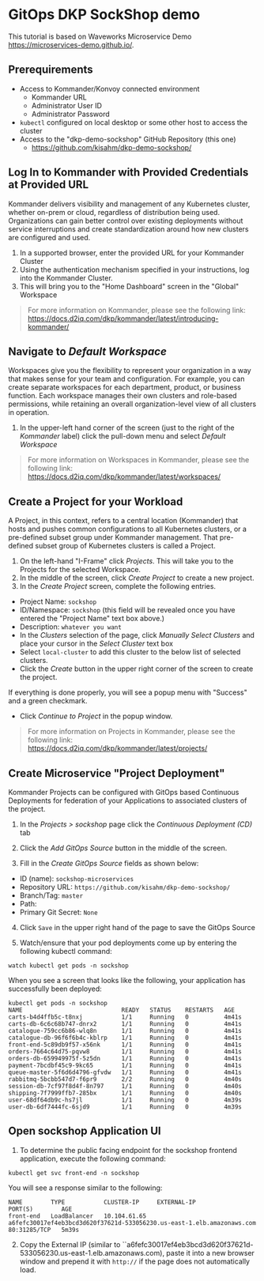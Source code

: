 # GitOps DKP SockShop demo

This tutorial is based on Waveworks Microservice Demo <https://microservices-demo.github.io/>.

## Prerequirements

* Access to Kommander/Konvoy connected environment
  * Kommander URL
  * Administrator User ID
  * Administrator Password
* `kubectl` configured on local desktop or some other host to access the cluster
* Access to the "dkp-demo-sockshop" GitHub Repository (this one)
  * <https://github.com/kisahm/dkp-demo-sockshop/>

## Log In to  Kommander with Provided Credentials at Provided URL

Kommander delivers visibility and management of any Kubernetes cluster, whether on-prem or cloud, regardless of distribution being used. Organizations can gain better control over existing deployments without service interruptions and create standardization around how new clusters are configured and used.

1. In a supported browser, enter the provided URL for your Kommander Cluster
2. Using the authentication mechanism specified in your instructions, log into the Kommander Cluster.
3. This will bring you to the "Home Dashboard" screen in the "Global" Workspace

> For more information on Kommander, please see the following link:
> <https://docs.d2iq.com/dkp/kommander/latest/introducing-kommander/>

## Navigate to _Default Workspace_

Workspaces give you the flexibility to represent your organization in a way that makes sense for your team and configuration.  For example, you can create separate workspaces for each department, product, or business function. Each workspace manages their own clusters and role-based permissions, while retaining an overall organization-level view of all clusters in operation.

1. In the upper-left hand corner of the screen (just to the right of the _Kommander_ label) click the pull-down menu and select _Default Workspace_

> For more information on Workspaces in Kommander, please see the following link:<br>
> <https://docs.d2iq.com/dkp/kommander/latest/workspaces/>

## Create a Project for your Workload

A Project, in this context, refers to a central location (Kommander) that hosts and pushes common configurations to all Kubernetes clusters, or a pre-defined subset group under Kommander management. That pre-defined subset group of Kubernetes clusters is called a Project.

1. On the left-hand "I-Frame" click _Projects_.  This will take you to the Projects for the selected Workspace.  
2. In the middle of the screen, click _Create Project_ to create a new project.
3. In the _Create Project_ screen, complete the following entries.

* Project Name: `sockshop`
* ID/Namespace: `sockshop` (this field will be revealed once you have entered the "Project Name" text box above.)
* Description: `whatever you want`
* In the _Clusters_ selection of the page, click _Manually Select Clusters_ and place your cursor in the _Select Cluster_ text box
* Select `local-cluster` to add this cluster to the below list of selected clusters.
* Click the _Create_ button in the upper right corner of the screen to create the project.

If everything is done properly, you will see a popup menu with "Success" and a green checkmark.  

* Click _Continue to Project_ in the popup window.

> For more information on Projects in Kommander, please see the following link:<br>
> <https://docs.d2iq.com/dkp/kommander/latest/projects/>

## Create Microservice "Project Deployment"

Kommander Projects can be configured with GitOps based Continuous Deployments for federation of your Applications to associated clusters of the project.

1. In the _Projects > sockshop_ page click the _Continuous Deployment (CD)_ tab

2. Click the _Add GitOps Source_ button in the middle of the screen.

3. Fill in the _Create GitOps Source_ fields as shown below:

* ID (name): `sockshop-microservices`
* Repository URL: `https://github.com/kisahm/dkp-demo-sockshop/`
* Branch/Tag: `master`
* Path:
* Primary Git Secret: `None`

4. Click `Save` in the upper right hand of the page to save the GitOps Source

5. Watch/ensure that your pod deployments come up by entering the following kubectl command:

```
watch kubectl get pods -n sockshop
```

When you see a screen that looks like the following, your application has successfully been deployed:
```
kubectl get pods -n sockshop
NAME                            READY   STATUS    RESTARTS   AGE
carts-b4d4ffb5c-t8nxj           1/1     Running   0          4m41s
carts-db-6c6c68b747-dnrx2       1/1     Running   0          4m41s
catalogue-759cc6b86-wlq8n       1/1     Running   0          4m41s
catalogue-db-96f6f6b4c-kblrp    1/1     Running   0          4m41s
front-end-5c89db9f57-x56nk      1/1     Running   0          4m41s
orders-7664c64d75-pqvw8         1/1     Running   0          4m41s
orders-db-659949975f-5z5dn      1/1     Running   0          4m41s
payment-7bcdbf45c9-9kc65        1/1     Running   0          4m41s
queue-master-5f6d6d4796-gfvdw   1/1     Running   0          4m41s
rabbitmq-5bcbb547d7-f6pr9       2/2     Running   0          4m40s
session-db-7cf97f8d4f-8n797     1/1     Running   0          4m40s
shipping-7f7999ffb7-285bx       1/1     Running   0          4m40s
user-68df64db9c-hs7jl           1/1     Running   0          4m39s
user-db-6df7444fc-6sjd9         1/1     Running   0          4m39s
```

## Open sockshop Application UI

1. To determine the public facing endpoint for the sockshop frontend application, execute the following command:

```
kubectl get svc front-end -n sockshop
```

You will see a response similar to the following:
```
NAME        TYPE           CLUSTER-IP     EXTERNAL-IP                                                              PORT(S)        AGE
front-end   LoadBalancer   10.104.61.65   a6fefc30017ef4eb3bcd3d620f37621d-533056230.us-east-1.elb.amazonaws.com   80:31285/TCP   5m39s
```

2. Copy the External IP (similar to ``a6fefc30017ef4eb3bcd3d620f37621d-533056230.us-east-1.elb.amazonaws.com), paste it into a new browser window and prepend it with `http://` if the page does not automatically load.

